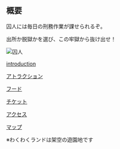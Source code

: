 ## 概要
  囚人には毎日の刑務作業が課せられるぞ。
  
  出所か脱獄かを選び、この牢獄から抜け出せ！
  
  ![囚人](http://3.bp.blogspot.com/-owynIKslu78/VixBPxPNAtI/AAAAAAAAz_o/jVqeKsO6AQI/s180-c/hanzai_datsugoku.png)
  
[introduction](https://takajo-soft02.github.io/wakuwakuland/)

[アトラクション](https://takajo-soft05.github.io/wakuwakuland/)

[フード](https://takajo-soft09.github.io/wakuwaku-land/FOOD)

[チケット](https://takajo-soft01.github.io/wakuwakuland/)

[アクセス](https://takajo-soft34.github.io/wakuwakuLand/access)

[マップ](https://takajo-soft37.github.io/wakuwakuland/--)


※わくわくランドは架空の遊園地です
